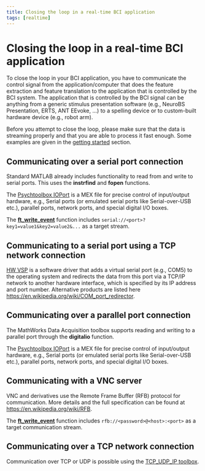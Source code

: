 ```yaml
---
title: Closing the loop in a real-time BCI application
tags: [realtime]
---
```


# Closing the loop in a real-time BCI application

To close the loop in your BCI application, you have to communicate the control signal from the application/computer that does the feature extraction and feature translation to the application that is controlled by the BCI system. The application that is controlled by the BCI signal can be anything from a generic stimulus presentation software (e.g., NeuroBS Presentation, ERTS, ANT EEvoke, ...) to a spelling device or to custom-built hardware device (e.g., robot arm).

Before you attempt to close the loop, please make sure that the data is streaming properly and that you are able to process it fast enough. Some examples are given in the [getting started](/getting_started/realtime) section.

## Communicating over a serial port connection

Standard MATLAB already includes functionality to read from and write to serial ports. This uses the **instrfind** and **fopen** functions.

The [Psychtoolbox IOPort](http://docs.psychtoolbox.org/IOPort) is a MEX file for precise control of input/output hardware, e.g., Serial ports (or emulated serial ports like Serial-over-USB etc.),
parallel ports, network ports, and special digital I/O boxes.

The **[ft_write_event](/reference/fileio/ft_write_event)** function includes `serial://<port>?key1=value1&key2=value2&...` as a target stream.

## Communicating to a serial port using a TCP network connection

[HW VSP](http://www.hw-group.com/products/hw_vsp/index_en.html) is a software driver that adds a virtual serial port (e.g., COM5) to the operating system and redirects the data from this port via a TCP/IP network to another hardware interface, which is specified by its IP address and port number. Alternative products are listed here <https://en.wikipedia.org/wiki/COM_port_redirector>.

## Communicating over a parallel port connection

The MathWorks Data Acquisition toolbox supports reading and writing to a parallel port through the **digitalio** function.

The [Psychtoolbox IOPort](http://docs.psychtoolbox.org/IOPort) is a MEX file for precise control of input/output hardware, e.g., Serial ports (or emulated serial ports like Serial-over-USB etc.),
parallel ports, network ports, and special digital I/O boxes.

## Communicating with a VNC server

VNC and derivatives use the Remote Frame Buffer (RFB) protocol for communication. More details and the full specification can be found at https://en.wikipedia.org/wiki/RFB.

The **[ft_write_event](/reference/fileio/ft_write_event)** function includes `rfb://<password>@<host>:<port>` as a target communication stream.

## Communicating over a TCP network connection

Communication over TCP or UDP is possible using the [TCP_UDP_IP toolbox](http://www.mathworks.com/matlabcentral/fileexchange/345).
